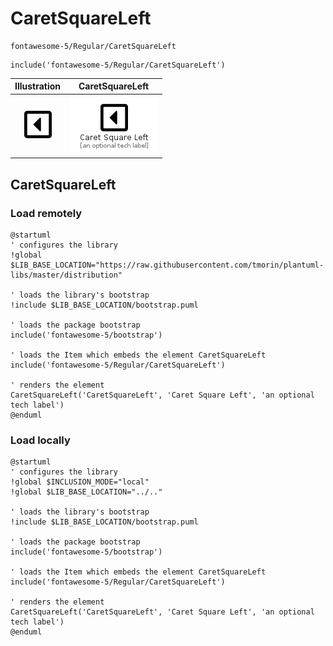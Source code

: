 # CaretSquareLeft


```text
fontawesome-5/Regular/CaretSquareLeft
```

```text
include('fontawesome-5/Regular/CaretSquareLeft')
```



| Illustration | CaretSquareLeft |
| :---: | :---: |
| ![illustration for Illustration](../../fontawesome-5/Regular/CaretSquareLeft.png) | ![illustration for CaretSquareLeft](../../fontawesome-5/Regular/CaretSquareLeft.Local.png) |




## CaretSquareLeft

### Load remotely
```plantuml
@startuml
' configures the library
!global $LIB_BASE_LOCATION="https://raw.githubusercontent.com/tmorin/plantuml-libs/master/distribution"

' loads the library's bootstrap
!include $LIB_BASE_LOCATION/bootstrap.puml

' loads the package bootstrap
include('fontawesome-5/bootstrap')

' loads the Item which embeds the element CaretSquareLeft
include('fontawesome-5/Regular/CaretSquareLeft')

' renders the element
CaretSquareLeft('CaretSquareLeft', 'Caret Square Left', 'an optional tech label')
@enduml
```

### Load locally
```plantuml
@startuml
' configures the library
!global $INCLUSION_MODE="local"
!global $LIB_BASE_LOCATION="../.."

' loads the library's bootstrap
!include $LIB_BASE_LOCATION/bootstrap.puml

' loads the package bootstrap
include('fontawesome-5/bootstrap')

' loads the Item which embeds the element CaretSquareLeft
include('fontawesome-5/Regular/CaretSquareLeft')

' renders the element
CaretSquareLeft('CaretSquareLeft', 'Caret Square Left', 'an optional tech label')
@enduml
```

